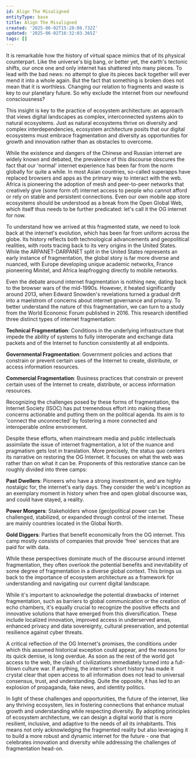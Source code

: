 ```yaml
---
id: Align The Misaligned
entityType: base
title: Align The Misaligned
created: '2025-06-02T15:28:08.732Z'
updated: '2025-06-02T16:32:03.365Z'
tags: []
---
```

It is remarkable how the history of virtual space mimics that of its physical counterpart. Like the universe's big bang, or better yet, the earth's tectonic shifts, our once one and only internet has shattered into many pieces. To lead with the bad news: no attempt to glue its pieces back together will ever mend it into a whole again. But the fact that something is broken does not mean that it is worthless. Changing our relation to fragments and waste is key to our planetary future. So why exclude the internet from our newfound consciousness?

This insight is key to the practice of ecosystem architecture: an approach that views digital landscapes as complex, interconnected systems akin to natural ecosystems. Just as natural ecosystems thrive on diversity and complex interdependencies, ecosystem architecture posits that our digital ecosystems must embrace fragmentation and diversity as opportunities for growth and innovation rather than as obstacles to overcome.

While the existence and dangers of the Chinese and Russian internet are widely known and debated, the prevalence of this discourse obscures the fact that our 'normal' internet experience has been far from the norm globally for quite a while. In most Asian countries, so-called superapps have replaced browsers and apps as the primary way to interact with the web. Africa is pioneering the adoption of mesh and peer-to-peer networks that creatively give (some form of) internet access to people who cannot afford or rely on stable and persistent connections. Even our own mobile app store ecosystems should be understood as a break from the Open Global Web, which itself thus needs to be further predicated: let's call it the OG internet for now.

To understand how we arrived at this fragmented state, we need to look back at the internet's evolution, which has been far from uniform across the globe. Its history reflects both technological advancements and geopolitical realities, with roots tracing back to its very origins in the United States. While the ARPANET-DARPANET split in the United States represents an early instance of fragmentation, the global story is far more diverse and nuanced, with Europe developing unique academic networks, France pioneering Minitel, and Africa leapfrogging directly to mobile networks.

Even the debate around internet fragmentation is nothing new, dating back to the browser wars of the mid-1990s. However, it heated significantly around 2013, when Edward Snowden's revelations turned a gradual drift into a maelstrom of concerns about internet governance and privacy. To better understand the nature of this fragmentation, we can turn to a study from the World Economic Forum published in 2016. This research identified three distinct types of internet fragmentation:

**Technical Fragmentation**: Conditions in the underlying infrastructure that impede the ability of systems to fully interoperate and exchange data packets and of the Internet to function consistently at all endpoints.

**Governmental Fragmentation**: Government policies and actions that constrain or prevent certain uses of the Internet to create, distribute, or access information resources.

**Commercial Fragmentation**: Business practices that constrain or prevent certain uses of the Internet to create, distribute, or access information resources.

Recognizing the challenges posed by these forms of fragmentation, the Internet Society (ISOC) has put tremendous effort into making these concerns actionable and putting them on the political agenda. Its aim is to 'connect the unconnected' by fostering a more connected and interoperable online environment.

Despite these efforts, when mainstream media and public intellectuals assimilate the issue of internet fragmentation, a lot of the nuance and pragmatism gets lost in translation. More precisely, the status quo centers its narrative on restoring the OG Internet. It focuses on what the web was rather than on what it can be. Proponents of this restorative stance can be roughly divided into three camps:

**Past Dwellers**: Pioneers who have a strong investment in, and are highly nostalgic for, the internet's early days. They consider the web's inception as an exemplary moment in history when free and open global discourse was, and could have stayed, a reality.

**Power Mongers**: Stakeholders whose (geo)political power can be challenged, stabilized, or expanded through control of the internet. These are mainly countries located in the Global North.

**Gold Diggers**: Parties that benefit economically from the OG internet. This camp mostly consists of companies that provide 'free' services that are paid for with data.

While these perspectives dominate much of the discourse around internet fragmentation, they often overlook the potential benefits and inevitability of some degree of fragmentation in a diverse global context. This brings us back to the importance of ecosystem architecture as a framework for understanding and navigating our current digital landscape.

While it's important to acknowledge the potential drawbacks of internet fragmentation, such as barriers to global communication or the creation of echo chambers, it's equally crucial to recognize the positive effects and innovative solutions that have emerged from this diversification. These include localized innovation, improved access in underserved areas, enhanced privacy and data sovereignty, cultural preservation, and potential resilience against cyber threats.

A critical reflection of the OG Internet's promises, the conditions under which this assumed historical exception could appear, and the reasons for its quick demise, is long overdue. As soon as the rest of the world got access to the web, the clash of civilizations immediately turned into a full-blown culture war. If anything, the internet's short history has made it crystal clear that open access to all information does not lead to universal consensus, trust, and understanding. Quite the opposite, it has led to an explosion of propaganda, fake news, and identity politics.

In light of these challenges and opportunities, the future of the internet, like any thriving ecosystem, lies in fostering connections that enhance mutual growth and understanding while respecting diversity. By adopting principles of ecosystem architecture, we can design a digital world that is more resilient, inclusive, and adaptive to the needs of all its inhabitants. This means not only acknowledging the fragmented reality but also leveraging it to build a more robust and dynamic internet for the future - one that celebrates innovation and diversity while addressing the challenges of fragmentation head-on.
